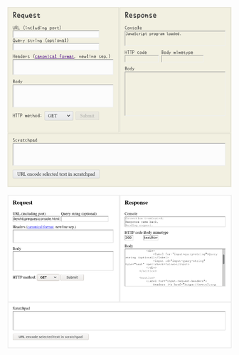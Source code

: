 
![Screenshot. The browser viewport is split into three sections, 'Request', 'Response' and 'Scratchpad'. 'Request' has a few fields for filling a new XMLHttpRequest. 'Response' has a few read-only fields regarding a response. 'Scratchpad' is an editable text area, accompanied by one button 'URL encode selected text in scratchpad'.](screenshot.png)

![Another screenshot, showing a successful GET of the program's own HTML file. Though only one field is used, the 'URL' field, the rest empty.](screenshot2.png)
